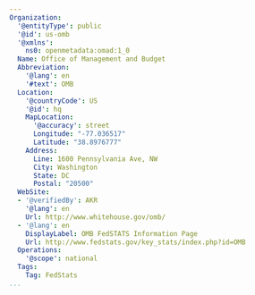 ```yaml
---
Organization:
  '@entityType': public
  '@id': us-omb
  '@xmlns':
    ns0: openmetadata:omad:1_0
  Name: Office of Management and Budget
  Abbreviation:
    '@lang': en
    '#text': OMB
  Location:
    '@countryCode': US
    '@id': hq
    MapLocation:
      '@accuracy': street
      Longitude: "-77.036517"
      Latitude: "38.8976777"
    Address:
      Line: 1600 Pennsylvania Ave, NW
      City: Washington
      State: DC
      Postal: "20500"
  WebSite:
  - '@verifiedBy': AKR
    '@lang': en
    Url: http://www.whitehouse.gov/omb/
  - '@lang': en
    DisplayLabel: OMB FedSTATS Information Page
    Url: http://www.fedstats.gov/key_stats/index.php?id=OMB
  Operations:
    '@scope': national
  Tags:
    Tag: FedStats
...
```

